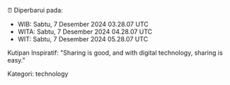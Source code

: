 ⏰ Diperbarui pada:
- WIB: Sabtu, 7 Desember 2024 03.28.07 UTC
- WITA: Sabtu, 7 Desember 2024 04.28.07 UTC
- WIT: Sabtu, 7 Desember 2024 05.28.07 UTC

Kutipan Inspiratif:
"Sharing is good, and with digital technology, sharing is easy."


Kategori: technology

